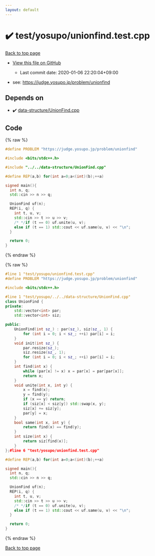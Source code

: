```yaml
---
layout: default
---
```


<!-- mathjax config similar to math.stackexchange -->
<script type="text/javascript" async
  src="https://cdnjs.cloudflare.com/ajax/libs/mathjax/2.7.5/MathJax.js?config=TeX-MML-AM_CHTML">
</script>
<script type="text/x-mathjax-config">
  MathJax.Hub.Config({
    TeX: { equationNumbers: { autoNumber: "AMS" }},
    tex2jax: {
      inlineMath: [ ['$','$'] ],
      processEscapes: true
    },
    "HTML-CSS": { matchFontHeight: false },
    displayAlign: "left",
    displayIndent: "2em"
  });
</script>

<script type="text/javascript" src="https://cdnjs.cloudflare.com/ajax/libs/jquery/3.4.1/jquery.min.js"></script>
<script src="https://cdn.jsdelivr.net/npm/jquery-balloon-js@1.1.2/jquery.balloon.min.js" integrity="sha256-ZEYs9VrgAeNuPvs15E39OsyOJaIkXEEt10fzxJ20+2I=" crossorigin="anonymous"></script>
<script type="text/javascript" src="../../../assets/js/copy-button.js"></script>
<link rel="stylesheet" href="../../../assets/css/copy-button.css" />


# :heavy_check_mark: test/yosupo/unionfind.test.cpp

<a href="../../../index.html">Back to top page</a>

* <a href="{{ site.github.repository_url }}/blob/master/test/yosupo/unionfind.test.cpp">View this file on GitHub</a>
    - Last commit date: 2020-01-06 22:20:04+09:00


* see: <a href="https://judge.yosupo.jp/problem/unionfind">https://judge.yosupo.jp/problem/unionfind</a>


## Depends on

* :heavy_check_mark: <a href="../../../library/data-structure/UnionFind.cpp.html">data-structure/UnionFind.cpp</a>


## Code

<a id="unbundled"></a>
{% raw %}
```cpp
#define PROBLEM "https://judge.yosupo.jp/problem/unionfind"

#include <bits/stdc++.h>

#include "../../data-structure/UnionFind.cpp"

#define REP(a,b) for(int a=0;a<(int)(b);++a)

signed main(){
  int n, q;
  std::cin >> n >> q;

  UnionFind uf(n);
  REP(i, q) {
    int t, u, v;
    std::cin >> t >> u >> v;
    /* */if (t == 0) uf.unite(u, v);
    else if (t == 1) std::cout << uf.same(u, v) << "\n";
  }

  return 0;
}
```
{% endraw %}

<a id="bundled"></a>
{% raw %}
```cpp
#line 1 "test/yosupo/unionfind.test.cpp"
#define PROBLEM "https://judge.yosupo.jp/problem/unionfind"

#include <bits/stdc++.h>

#line 1 "test/yosupo/../../data-structure/UnionFind.cpp"
class UnionFind {
private:
	std::vector<int> par;
	std::vector<int> siz;

public:
	UnionFind(int sz_) : par(sz_), siz(sz_, 1) {
		for (int i = 0; i < sz_; ++i) par[i] = i;
	}
	void init(int sz_) {
		par.resize(sz_);
		siz.resize(sz_, 1);
		for (int i = 0; i < sz_; ++i) par[i] = i;
	}
	int find(int x) {
		while (par[x] != x) x = par[x] = par[par[x]];
		return x;
	}
	void unite(int x, int y) {
		x = find(x);
		y = find(y);
		if (x == y) return;
		if (siz[x] < siz[y]) std::swap(x, y);
		siz[x] += siz[y];
		par[y] = x;
	}
	bool same(int x, int y) {
		return find(x) == find(y);
	}
	int size(int x) {
		return siz[find(x)];
	}
};#line 6 "test/yosupo/unionfind.test.cpp"

#define REP(a,b) for(int a=0;a<(int)(b);++a)

signed main(){
  int n, q;
  std::cin >> n >> q;

  UnionFind uf(n);
  REP(i, q) {
    int t, u, v;
    std::cin >> t >> u >> v;
    /* */if (t == 0) uf.unite(u, v);
    else if (t == 1) std::cout << uf.same(u, v) << "\n";
  }

  return 0;
}
```
{% endraw %}

<a href="../../../index.html">Back to top page</a>


